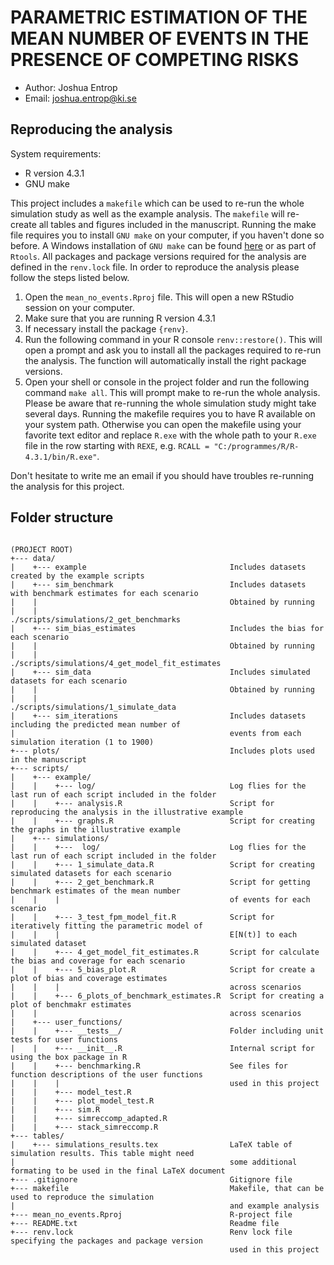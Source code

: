 # PARAMETRIC ESTIMATION OF THE MEAN NUMBER OF EVENTS IN THE PRESENCE OF COMPETING RISKS

- Author: Joshua Entrop
- Email: joshua.entrop@ki.se

## Reproducing the analysis

System requirements:

- R version 4.3.1
- GNU make

This project includes a `makefile` which can be used to re-run the whole simulation study as well as the example analysis.
The `makefile` will re-create all tables and figures included in the manuscript. Running the make file requires you to
install `GNU make` on your computer, if you haven't done so before. A Windows installation of `GNU make` can be found  [here](https://gnuwin32.sourceforge.net/packages/make.htm) or as part of `Rtools`. All packages and package versions 
required for the analysis are defined in the `renv.lock` file. In order to reproduce the analysis please follow the steps 
listed below.

   1. Open the `mean_no_events.Rproj` file. This will open a new RStudio session on your computer.
   2. Make sure that you are running R version 4.3.1
   3. If necessary install the package `{renv}`.
   4. Run the following command in your R console `renv::restore()`. This will open a prompt and ask you to install all the
      packages required to re-run the analysis. The function will automatically install the right package versions.
   5. Open your shell or console in the project folder and run the following command `make all`. This will prompt make
      to re-run the whole analysis. Please be aware that re-running the whole simulation study might take several days.
      Running the makefile requires you to have R available on your system path. Otherwise you can open the makefile using
      your favorite text editor and replace `R.exe` with the whole path to your `R.exe` file in the row starting with `REXE`,
      e.g. `RCALL = "C:/programmes/R/R-4.3.1/bin/R.exe"`.

Don't hesitate to write me an email if you should have troubles re-running the analysis for this project.

## Folder structure

```

(PROJECT ROOT)
+--- data/
|    +--- example                                Includes datasets created by the example scripts
|    +--- sim_benchmark                          Includes datasets with benchmark estimates for each scenario
|    |                                           Obtained by running 
|    |                                              ./scripts/simulations/2_get_benchmarks
|    +--- sim_bias_estimates                     Includes the bias for each scenario
|    |                                           Obtained by running 
|    |                                              ./scripts/simulations/4_get_model_fit_estimates
|    +--- sim_data                               Includes simulated datasets for each scenario
|    |                                           Obtained by running 
|    |                                              ./scripts/simulations/1_simulate_data
|    +--- sim_iterations                         Includes datasets including the predicted mean number of 
|                                                events from each simulation iteration (1 to 1900)
+--- plots/                                      Includes plots used in the manuscript 
+--- scripts/
|    +--- example/
|    |    +--- log/                              Log flies for the last run of each script included in the folder
|    |    +--- analysis.R                        Script for reproducing the analysis in the illustrative example
|    |    +--- graphs.R                          Script for creating the graphs in the illustrative example
|    +--- simulations/
|    |    +---  log/                             Log flies for the last run of each script included in the folder
|    |    +--- 1_simulate_data.R                 Script for creating simulated datasets for each scenario
|    |    +--- 2_get_benchmark.R                 Script for getting benchmark estimates of the mean number 
|    |    |                                      of events for each scenario
|    |    +--- 3_test_fpm_model_fit.R	         Script for iteratively fitting the parametric model of 
|    |    |                                      E[N(t)] to each simulated dataset
|    |    +--- 4_get_model_fit_estimates.R       Script for calculate the bias and coverage for each scenario
|    |    +--- 5_bias_plot.R                     Script for create a plot of bias and coverage estimates 
|    |    |                                      across scenarios
|    |    +--- 6_plots_of_benchmark_estimates.R  Script for creating a plot of benchmakr estimates 
|    |                                           across scenarios
|    +--- user_functions/
|    |    +--- __tests__/                        Folder including unit tests for user functions
|    |    +--- __init__.R                        Internal script for using the box package in R
|    |    +--- benchmarking.R                    See files for function descriptions of the user functions 
|    |    |                                      used in this project
|    |    +--- model_test.R                      
|    |    +--- plot_model_test.R
|    |    +--- sim.R
|    |    +--- simreccomp_adapted.R
|    |    +--- stack_simreccomp.R
+--- tables/
|    +--- simulations_results.tex                LaTeX table of simulation results. This table might need 
|                                                some additional formating to be used in the final LaTeX document
+--- .gitignore                                  Gitignore file
+--- makefile                                    Makefile, that can be used to reproduce the simulation 
|                                                and example analysis
+--- mean_no_events.Rproj                        R-project file
+--- README.txt                                  Readme file
+--- renv.lock                                   Renv lock file specifying the packages and package version 
                                                 used in this project
```                                                 
